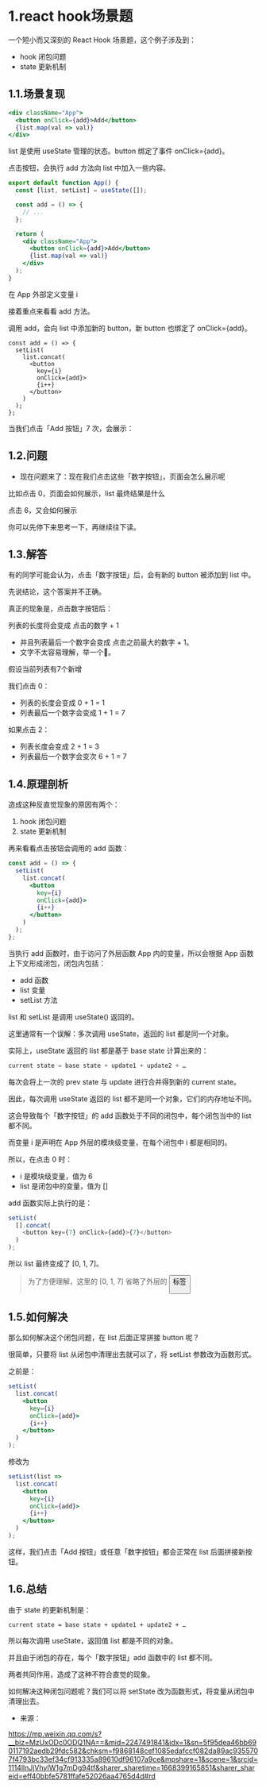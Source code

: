 # 1.react hook场景题

一个短小而又深刻的 React Hook 场景题，这个例子涉及到：

* hook 闭包问题
* state 更新机制

## 1.1.场景复现

```jsx
<div className="App">
  <button onClick={add}>Add</button>
  {list.map(val => val)}
</div>
```

list 是使用 useState 管理的状态。button 绑定了事件 onClick={add}。

点击按钮，会执行 add 方法向 list 中加入一些内容。

```jsx
export default function App() {
  const [list, setList] = useState([]);

  const add = () => {
    // ...
  };

  return (
    <div className="App">
      <button onClick={add}>Add</button>
      {list.map(val => val)}
    </div>
  );
}
```

在 App 外部定义变量 i

接着重点来看看 add 方法。

调用 add，会向 list 中添加新的 button，新 button 也绑定了 onClick={add}。

```
const add = () => {
  setList(
    list.concat(
      <button 
        key={i} 
        onClick={add}>
        {i++}
      </button>
    )
  );
};
```

当我们点击「Add 按钮」7 次，会展示：

## 1.2.问题

* 现在问题来了：现在我们点击这些「数字按钮」，页面会怎么展示呢

比如点击 0，页面会如何展示，list 最终结果是什么

点击 6，又会如何展示

你可以先停下来思考一下，再继续往下读。

## 1.3.解答

有的同学可能会认为，点击「数字按钮」后，会有新的 button 被添加到 list 中。

先说结论，这个答案并不正确。

真正的现象是，点击数字按钮后：

列表的长度将会变成 点击的数字 + 1
* 并且列表最后一个数字会变成 点击之前最大的数字 + 1。
* 文字不太容易理解，举一个🌰。

假设当前列表有7个新增

我们点击 0：
* 列表的长度会变成 0 + 1 = 1
* 列表最后一个数字会变成 1 + 1 = 7

如果点击 2：
* 列表长度会变成 2 + 1 = 3
* 列表最后一个数字会变次 6 + 1 = 7

## 1.4.原理剖析

造成这种反直觉现象的原因有两个：

1. hook 闭包问题
2. state 更新机制

再来看看点击按钮会调用的 add 函数：

```jsx
const add = () => {
  setList(
    list.concat(
      <button 
        key={i} 
        onClick={add}>
        {i++}
      </button>
    )
  );
};
```

当执行 add 函数时，由于访问了外层函数 App 内的变量，所以会根据 App 函数上下文形成闭包，闭包内包括：

* add 函数
* list 变量
* setList 方法

list 和 setList 是调用 useState() 返回的。

这里通常有一个误解：多次调用 useState，返回的 list 都是同一个对象。

实际上，useState 返回的 list 都是基于 base state 计算出来的：

```js
current state = base state + update1 + update2 + …
```

每次会将上一次的 prev state 与 update 进行合并得到新的 current state。

因此，每次调用 useState 返回的 list 都不是同一个对象，它们的内存地址不同。

这会导致每个「数字按钮」的 add 函数处于不同的闭包中，每个闭包当中的 list 都不同。

而变量 i 是声明在 App 外层的模块级变量，在每个闭包中 i 都是相同的。

所以，在点击 0 时：

* i 是模块级变量，值为 6
* list 是闭包中的变量，值为 []

add 函数实际上执行的是：

```js
setList(
  [].concat(
    <button key={7} onClick={add}>{7}</button>
  )
);
```

所以 list 最终变成了 [0, 1, 7]。

> 为了方便理解，这里的 [0, 1, 7] 省略了外层的 <button> 标签

## 1.5.如何解决

那么如何解决这个闭包问题，在 list 后面正常拼接 button 呢？

很简单，只要将 list 从闭包中清理出去就可以了，将 setList 参数改为函数形式。

之前是：

```jsx
setList(
  list.concat(
    <button 
      key={i} 
      onClick={add}>
      {i++}
    </button>
  )
);
```

修改为

```jsx
setList(list => 
  list.concat(
    <button 
      key={i} 
      onClick={add}>
      {i++}
    </button>
  )
);
```

这样，我们点击「Add 按钮」或任意「数字按钮」都会正常在 list 后面拼接新按钮。

## 1.6.总结

由于 state 的更新机制是：

```
current state = base state + update1 + update2 + …
```

所以每次调用 useState，返回值 list 都是不同的对象。

并且由于闭包的存在，每个「数字按钮」add 函数中的 list 都不同。

两者共同作用，造成了这种不符合直觉的现象。

如何解决这种闭包问题呢？我们可以将 setState 改为函数形式，将变量从闭包中清理出去。

* 来源：

https://mp.weixin.qq.com/s?__biz=MzUxODc0ODQ1NA==&mid=2247491841&idx=1&sn=5f95dea46bb690117192aedb29fdc582&chksm=f9868148cef1085edafccf082da89ac9355707f4793bc33ef34cf913335a89610df96107a9ce&mpshare=1&scene=1&srcid=1114llnJjVhyIW1g7mDg94tf&sharer_sharetime=1668399165851&sharer_shareid=eff40bbfe5781ffafe52026aa4765d4d#rd

